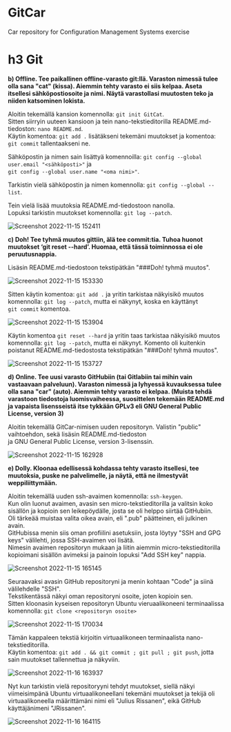 # GitCar
Car repository for Configuration Management Systems exercise

# h3 Git

__b) Offline. Tee paikallinen offline-varasto git:llä. Varaston nimessä tulee olla sana "cat" (kissa). Aiemmin tehty varasto ei siis kelpaa. Aseta itsellesi sähköpostiosoite ja nimi. Näytä varastollasi muutosten teko ja niiden katsominen lokista.__ 

Aloitin tekemällä kansion komennolla: `git init GitCat`. </br>
Sitten siirryin uuteen kansioon ja tein nano-tekstieditorilla README.md-tiedoston: `nano README.md`. </br>
Käytin komentoa: `git add .` lisätäkseni tekemäni muutokset ja komentoa: `git commit` tallentaakseni ne. </br>

Sähköpostin ja nimen sain lisättyä komennoilla: `git config --global user.email "<sähköposti>"` ja </br>
`git config --global user.name "<oma nimi>"`. 

Tarkistin vielä sähköpostin ja nimen komennolla: `git config --global --list`.

Tein vielä lisää muutoksia README.md-tiedostoon nanolla. </br>
Lopuksi tarkistin muutokset komennolla: `git log --patch`.

![Screenshot 2022-11-15 152411](https://user-images.githubusercontent.com/116954333/201936382-ad2be891-cfb3-4039-951a-c254f2a9779a.png)



__c) Doh! Tee tyhmä muutos gittiin, älä tee commit:tia. Tuhoa huonot muutokset ‘git reset --hard’. Huomaa, että tässä toiminnossa ei ole peruutusnappia.__

Lisäsin README.md-tiedostoon tekstipätkän "###Doh! tyhmä muutos". </br>

![Screenshot 2022-11-15 153330](https://user-images.githubusercontent.com/116954333/201940895-6a362c2c-75c5-4a01-995d-a0353cf9ca1c.png)

Sitten käytin komentoa: `git add .` ja  yritin tarkistaa näkyisikö muutos komennolla: `git log --patch`, mutta ei näkynyt, koska en käyttänyt </br>
`git commit` komentoa.

![Screenshot 2022-11-15 153904](https://user-images.githubusercontent.com/116954333/201942850-9ffeeee9-4748-45dc-99d2-0843cad47764.png)

Käytin komentoa `git reset --hard` ja yritin taas tarkistaa näkyisikö muutos komennolla: `git log --patch`, mutta ei näkynyt.
Komento oli kuitenkin poistanut README.md-tiedostosta tekstipätkän "###Doh! tyhmä muutos".

![Screenshot 2022-11-15 153727](https://user-images.githubusercontent.com/116954333/201942927-96b24f1b-f620-4728-9fc6-525e9cceea75.png)



__d) Online. Tee uusi varasto GitHubiin (tai Gitlabiin tai mihin vain vastaavaan palveluun). Varaston nimessä ja lyhyessä kuvauksessa tulee olla sana "car" (auto). Aiemmin tehty varasto ei kelpaa. (Muista tehdä varastoon tiedostoja luomisvaiheessa, suosittelen tekemään README.md ja vapaista lisensseistä itse tykkään GPLv3 eli GNU General Public License, version 3)__

Aloitin tekemällä GitCar-nimisen uuden repositoryn. Valistin "public" vaihtoehdon, sekä lisäsin README.md-tiedoston </br> ja GNU General Public License, version 3-lisenssin.

![Screenshot 2022-11-15 162928](https://user-images.githubusercontent.com/116954333/201944757-998acc8b-8981-4536-918b-4e0c20497dbe.png)



__e) Dolly. Kloonaa edellisessä kohdassa tehty varasto itsellesi, tee muutoksia, puske ne palvelimelle, ja näytä, että ne ilmestyvät weppiliittymään.__

Aloitin tekemällä uuden ssh-avaimen komennolla: `ssh-keygen`. </br>
Kun olin luonut avaimen, avasin sen micro-tekstieditorilla ja valitsin koko sisällön ja kopioin sen leikepöydälle, josta se oli helppo siirtää GitHubiin. </br>
Oli tärkeää muistaa valita oikea avain, eli ".pub" päätteinen, eli julkinen avain.</br>
GitHubissa menin siis oman profiilini asetuksiin, josta löytyy "SSH and GPG keys" välilehti, jossa SSH-avaimen voi lisätä. </br>
Nimesin avaimen repositoryn mukaan ja liitin aiemmin micro-tekstieditorilla kopioimani sisällön avimeksi ja painoin lopuksi "Add SSH key" nappia.

![Screenshot 2022-11-15 165145](https://user-images.githubusercontent.com/116954333/202200655-4bb8d7ad-4a62-4d29-8548-d15a21bad31f.png)

Seuraavaksi avasin GitHub repositoryni ja menin kohtaan "Code" ja siinä välilehdelle "SSH". </br>
Tekstikentässä näkyi oman repositoryni osoite, joten kopioin sen. </br>
Sitten kloonasin kyseisen repositoryn Ubuntu vieruaalikoneeni terminaalissa komennolla: `git clone <repositoryn osoite>` </br>

![Screenshot 2022-11-15 170034](https://user-images.githubusercontent.com/116954333/202199959-97b9c733-9c02-4e26-a233-af696a889439.png)

Tämän kappaleen tekstiä kirjoitin virtuaalikoneen terminaalista nano-tekstieditorilla. </br>
Käytin komentoa: `git add . && git commit ; git pull ; git push`, jotta sain muutokset tallennettua ja näkyviin.

![Screenshot 2022-11-16 163937](https://user-images.githubusercontent.com/116954333/202210910-53135f4b-db92-467c-98c1-3e93ea44f3a6.png)

Nyt kun tarkistin vielä repositoryyni tehdyt muutokset, siellä näkyi viimeisimpänä Ubuntu virtuaalikoneellani tekemäni muutokset ja tekijä oli virtuaalikoneella määrittämäni nimi eli "Julius Rissanen", eikä GitHub käyttäjänimeni "JRissanen".

![Screenshot 2022-11-16 164115](https://user-images.githubusercontent.com/116954333/202211550-aad3c3c1-6028-4102-8ad2-0ffb067b9f65.png)

